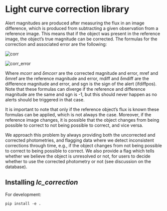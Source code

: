 # Light curve correction library

Alert magnitudes are produced after measuring the flux in an image difference, which is produced from subtracting a given observation from a reference image. This means that if the object was present in the reference image, the object’s true magnitude can be corrected. The formulas for the correction and associated error are the following:

![corr](https://alerce-science.s3.amazonaws.com/images/correction.max-1600x900.png)

![corr_error](https://alerce-science.s3.amazonaws.com/images/correction_error.max-1600x900.png)

Where *mcorr* and *δmcorr* are the corrected magnitude and error, mref and δmref are the reference magnitude and error, mdiff and δmdiff are the difference magnitude and error, and sgn is the sign of the alert (ifdiffpos). Note that these formulas can diverge if the reference and difference magnitude are the same and sgn is -1, but this should never happen as no alerts should be triggered in that case.

It is important to note that only if the reference object’s flux is known these formulas can be applied, which is not always the case. Moreover, if the reference image changes, it is possible that the object changes from being possible to correct to not being possible to correct, and vice versa.

We approach this problem by always providing both the uncorrected and corrected photometries, and flagging data where we detect inconsistent corrections through time, e.g., if the object changes from not being possible to correct to being possible to correct. We also provide a flag which tells whether we believe the object is unresolved or not, for users to decide whether to use the corrected photometry or not (see discussion on the database).



## Installing *lc_correction*
For development:

```
pip install -e .
```

